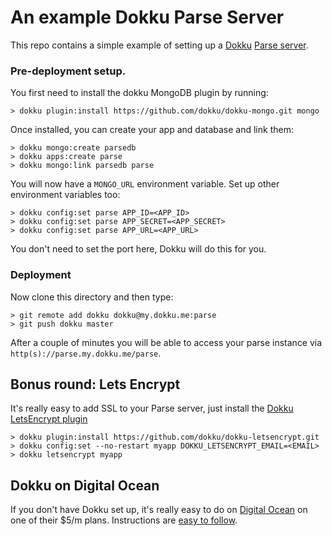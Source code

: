 # An example Dokku Parse Server

This repo contains a simple example of setting up a [Dokku](ttps://github.com/dokku/dokku)
[Parse server](https://github.com/ParsePlatform/parse-server).

### Pre-deployment setup.

You first need to install the dokku MongoDB plugin by running:

`> dokku plugin:install https://github.com/dokku/dokku-mongo.git mongo`

Once installed, you can create your app and database and link them:

    > dokku mongo:create parsedb
    > dokku apps:create parse
    > dokku mongo:link parsedb parse

You will now have a `MONGO_URL` environment variable.  Set up other environment
variables too:

    > dokku config:set parse APP_ID=<APP_ID>
    > dokku config:set parse APP_SECRET=<APP_SECRET>
    > dokku config:set parse APP_URL=<APP_URL>

You don't need to set the port here, Dokku will do this for you.

### Deployment

Now clone this directory and then type:

    > git remote add dokku dokku@my.dokku.me:parse
    > git push dokku master

After a couple of minutes you will be able to access your parse instance via `http(s)://parse.my.dokku.me/parse`.


## Bonus round: Lets Encrypt

It's really easy to add SSL to your Parse server, just install the [Dokku LetsEncrypt plugin](https://github.com/dokku/dokku-letsencrypt)

    > dokku plugin:install https://github.com/dokku/dokku-letsencrypt.git
    > dokku config:set --no-restart myapp DOKKU_LETSENCRYPT_EMAIL=<EMAIL>
    > dokku letsencrypt myapp

## Dokku on Digital Ocean

If you don't have Dokku set up, it's really easy to do on [Digital Ocean](https://m.do.co/c/59b0919ef792) on one
of their $5/m plans.  Instructions are [easy to follow](https://www.digitalocean.com/community/tutorials/how-to-use-the-digitalocean-dokku-application).
